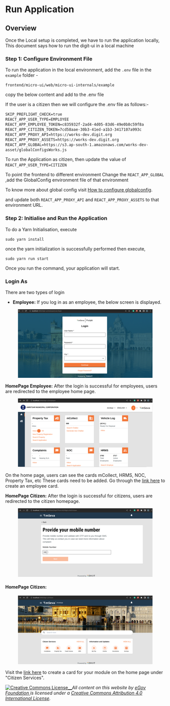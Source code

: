 # Run Application

## Overview

Once the Local setup is completed, we have to run the application locally, This document says how to run the digit-ui in a local machine

### Step 1: Configure Environment File&#x20;

To run the application in the local environment, add the `.env` file in the `example` folder -

```
frontend/micro-ui/web/micro-ui-internals/example
```

copy the below content and add to the .env file

If the user is a citizen then we will configure the .env file as follows:-

```js-templates
SKIP_PREFLIGHT_CHECK=true
REACT_APP_USER_TYPE=EMPLOYEE
REACT_APP_EMPLOYEE_TOKEN=c835932f-2ad4-4d05-83d6-49e0b8c59f8a
REACT_APP_CITIZEN_TOKEN=7cd58aae-30b3-41ed-a1b3-3417107a993c
REACT_APP_PROXY_API=https://works-dev.digit.org
REACT_APP_PROXY_ASSETS=https://works-dev.digit.org
REACT_APP_GLOBAL=https://s3.ap-south-1.amazonaws.com/works-dev-asset/globalConfigsWorks.js
```

To run the Application as citizen, then update the value of `REACT_APP_USER_TYPE=CITIZEN`

To point the frontend to different environment Change the `REACT_APP_GLOBAL` ,add the GlobalConfig environment file of that environment

To know more about global config visit [How to configure globalconfig](https://core.digit.org/guides/developer-guide/ui-developer-guide/ui-configuration#globalconfig).

and update both `REACT_APP_PROXY_API` and `REACT_APP_PROXY_ASSETS` to that environment URL.

### Step 2: Initialise and Run the Application

To do a Yarn Initialisation, execute

```
sudo yarn install
```

once the yarn initialization is successfully performed then execute,

```
sudo yarn run start
```

Once you run the command, your application will start.

### Login As <a href="#login-as" id="login-as"></a>

There are two types of login

* **Employee:** If you log in as an employee, the below screen is displayed.

<figure><img src="../../../.gitbook/assets/4a3187e5-57cc-481e-967e-e1041e300bf4.png" alt=""><figcaption></figcaption></figure>

**HomePage Employee:** After the login is successful for employees,  users are redirected to the employee home page.

<figure><img src="../../../.gitbook/assets/f20e9d17-e5cc-4e8f-b2b7-22ad190263df.png" alt=""><figcaption></figcaption></figure>

On the home page, users can see the cards mCollect, HRMS, NOC, Property Tax, etc These cards need to be added. Go through the [link here](run-application.md#configure-environment-file-citizen-1) to create an employee card.

**HomePage Citizen:** After the login is successful for citizens, users are redirected to the citizen homepage.

<figure><img src="../../../.gitbook/assets/96fe0433-39bb-4ae9-8a0c-54b21c295ace.png" alt=""><figcaption></figcaption></figure>

#### &#x20;HomePage Citizen:

<figure><img src="../../../.gitbook/assets/5d4cd419-bb70-47fb-976b-c797415d618c.png" alt=""><figcaption></figcaption></figure>

Visit the [link here](run-application.md#configure-environment-file-citizen) to create a card for your module on the home page under "Citizen Services".





[![Creative Commons License](https://i.creativecommons.org/l/by/4.0/80x15.png)\_\_](http://creativecommons.org/licenses/by/4.0/)_All content on this website by_ [_eGov Foundation_ ](https://egov.org.in/)_is licensed under a_ [_Creative Commons Attribution 4.0 International License_](http://creativecommons.org/licenses/by/4.0/)_._

